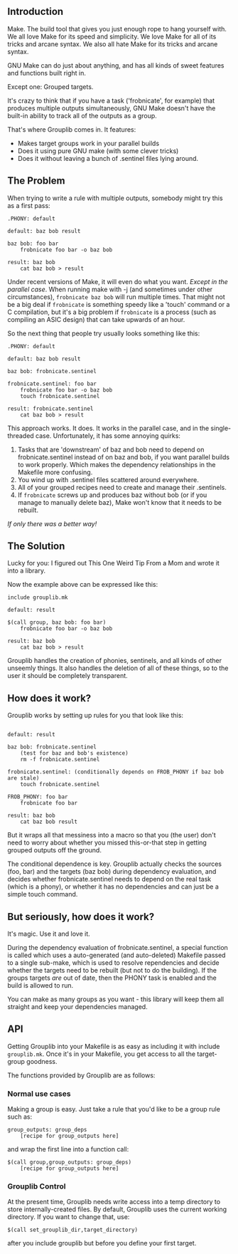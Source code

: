 ## Introduction ##

Make. The build tool that gives you just enough rope to hang yourself with. We
all love Make for its speed and simplicity. We love Make for all of its tricks
and arcane syntax. We also all hate Make for its tricks and arcane syntax.

GNU Make can do just about anything, and has all kinds of sweet features and
functions built right in.

Except one: Grouped targets.

It's crazy to think that if you have a task ('frobnicate', for example) that
produces multiple outputs simultaneously, GNU Make doesn't have the built-in
ability to track all of the outputs as a group.

That's where Grouplib comes in. It features:
 - Makes target groups work in your parallel builds
 - Does it using pure GNU make (with some clever tricks)
 - Does it without leaving a bunch of .sentinel files lying around.

## The Problem ##

When trying to write a rule with multiple outputs, somebody might try this as 
a first pass:
```make
.PHONY: default

default: baz bob result

baz bob: foo bar
	frobnicate foo bar -o baz bob

result: baz bob
	cat baz bob > result
```
Under recent versions of Make, it will even do what you want. *Except in the
parallel case*. When running make with -j (and sometimes under other 
circumstances), `frobnicate baz bob` will run multiple times. That might not be
a big deal if `frobnicate` is something speedy like a 'touch' command or a C
compilation, but it's a big problem if `frobnicate` is a process (such as
compiling an ASIC design) that can take upwards of an hour.

So the next thing that people try usually looks something like this:
```make
.PHONY: default

default: baz bob result

baz bob: frobnicate.sentinel

frobnicate.sentinel: foo bar
	frobnicate foo bar -o baz bob
	touch frobnicate.sentinel

result: frobnicate.sentinel
	cat baz bob > result
```
This approach works. It does. It works in the parallel case, and in the
single-threaded case. Unfortunately, it has some annoying quirks:

1. Tasks that are 'downstream' of baz and bob need to depend on
frobnicate.sentinel instead of on baz and bob, if you want parallel builds to
work properly. Which makes the dependency relationships in the Makefile more
confusing.
1. You wind up with .sentinel files scattered around everywhere.
1. All of your grouped recipes need to create and manage their .sentinels.
1. If `frobnicate` screws up and produces baz without bob (or if you manage to
manually delete baz), Make won't know that it needs to be rebuilt.

*If only there was a better way!*

## The Solution ##

Lucky for you: I figured out This One Weird Tip From a Mom and wrote it into
a library.

Now the example above can be expressed like this:
```make
include grouplib.mk

default: result

$(call group, baz bob: foo bar)
	frobnicate foo bar -o baz bob
 
result: baz bob
	cat baz bob > result
```
Grouplib handles the creation of phonies, sentinels, and all kinds of other
unseemly things. It also handles the deletion of all of these things, so to the
user it should be completely transparent.

## How does it work? ##

Grouplib works by setting up rules for you that look like this:
```make

default: result

baz bob: frobnicate.sentinel
	(test for baz and bob's existence)
	rm -f frobnicate.sentinel

frobnicate.sentinel: (conditionally depends on FROB_PHONY if baz bob are stale)
	touch frobnicate.sentinel

FROB_PHONY: foo bar
	frobnicate foo bar

result: baz bob
	cat baz bob result
```
But it wraps all that messiness into a macro so that you (the user)
don't need to worry about whether you missed this-or-that step in getting
grouped outputs off the ground.

The conditional dependence is key. Grouplib actually checks the sources (foo,
bar) and the targets (baz bob) during dependency evaluation, and decides whether
frobnicate.sentinel needs to depend on the real task (which is a phony), or
whether it has no dependencies and can just be a simple touch command.

## But seriously, how does it work? ##

It's magic. Use it and love it.

During the dependency evaluation of frobnicate.sentinel, a special function is
called which uses a auto-generated (and auto-deleted) Makefile passed to a
single sub-make, which is used to resolve rependencies and decide whether the 
targets need to be rebuilt (but not to do the building). If the groups targets
*are* out of date, then the PHONY task is enabled and the build is allowed to
run.

You can make as many groups as you want - this library will keep them all
straight and keep your dependencies managed.

API
---
Getting Grouplib into your Makefile is as easy as including it with include
`grouplib.mk`. Once it's in your Makefile, you get access to all the 
target-group goodness.

The functions provided by Grouplib are as follows:
 
### Normal use cases ###

Making a group is easy. Just take a rule that you'd like to be a group rule such as:

    group_outputs: group_deps
        [recipe for group_outputs here]

and wrap the first line into a function call:

    $(call group,group_outputs: group_deps)
        [recipe for group_outputs here]

### Grouplib Control ###

At the present time, Grouplib needs write access into a temp directory to store internally-created
files. By default, Grouplib uses the current working directory. If you want to change that, use:

`$(call set_grouplib_dir,target_directory)`

after you include grouplib but before you define your first target.
